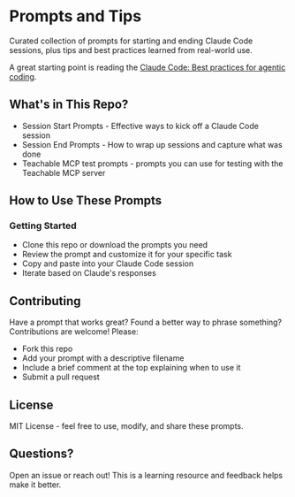 # Prompts and Tips 
Curated collection of prompts for starting and ending Claude Code sessions, plus tips and best practices learned from real-world use. 

A great starting point is reading the [Claude Code: Best practices for agentic coding](https://www.anthropic.com/engineering/claude-code-best-practices). 

## What's in This Repo?
- Session Start Prompts - Effective ways to kick off a Claude Code session
- Session End Prompts - How to wrap up sessions and capture what was done
- Teachable MCP test prompts - prompts you can use for testing with the Teachable MCP server 

## How to Use These Prompts
### Getting Started
- Clone this repo or download the prompts you need
- Review the prompt and customize it for your specific task
- Copy and paste into your Claude Code session
- Iterate based on Claude's responses

## Contributing
Have a prompt that works great? Found a better way to phrase something? Contributions are welcome! Please:
- Fork this repo
- Add your prompt with a descriptive filename
- Include a brief comment at the top explaining when to use it
- Submit a pull request

## License
MIT License - feel free to use, modify, and share these prompts.

## Questions?
Open an issue or reach out! This is a learning resource and feedback helps make it better.
